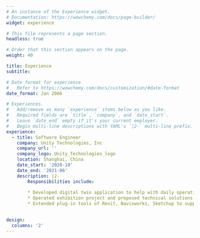 ```yaml
---
# An instance of the Experience widget.
# Documentation: https://wowchemy.com/docs/page-builder/
widget: experience

# This file represents a page section.
headless: true

# Order that this section appears on the page.
weight: 40

title: Experience
subtitle:

# Date format for experience
#   Refer to https://wowchemy.com/docs/customization/#date-format
date_format: Jan 2006

# Experiences.
#   Add/remove as many `experience` items below as you like.
#   Required fields are `title`, `company`, and `date_start`.
#   Leave `date_end` empty if it's your current employer.
#   Begin multi-line descriptions with YAML's `|2-` multi-line prefix.
experience:
  - title: Software Engineer
    company: Unity Technologies, Inc
    company_url: ''
    company_logo: Unity_Technologies_logo
    location: Shanghai, China
    date_start: '2020-10'
    date_end: '2021-06'
    description: |2-
        Responsibilities include:
        
        * Developed digital twin application to help with daily operation and maintenance of subway system by synchronizing device information with IoT database and providing interactive interfaces via GUI to control device status.
        * Operated exhibition project and proposed technical solutions based on customer requirements. Built interactive virtual reality application on Oculus quest2 to show construction process of building via procedural animation.
        * Extended plug-in tools of Revit, Navisworks, Sketchup to support Reflect automated batch export. Designed a solution to resolve the exception-related block in the automated exporting process.
        

design:
  columns: '2'
---
```

